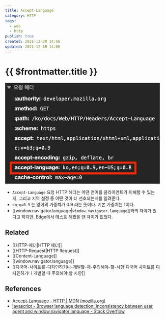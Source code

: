 ```yaml
---
title: Accept-Language
category: HTTP
tags:
  - web
  - http
publish: true
created: 2021-12-30 14:06
updated: 2021-12-30 14:06
---
```


# {{ $frontmatter.title }}

![accept-language.png](./images/accept-language.png)

- `Accept-Language` 요청 HTTP 헤더는 어떤 언어를 클라이언트가 이해할 수 있는지, 그리고 지역 설정 중 어떤 것이 더 선호되는지를 알려준다.
- `en;q=0.9` 는 영어의 가중치가 0.9 라는 뜻이다. 기본 가중치는 1이다.
- [[window.navigator.language|`window.navigator.language`]]와의 차이가 있다고 하지만, Edge에서 테스트 해봤을 땐 차이가 없었다.

## Related

- [[HTTP-헤더|HTTP 헤더]]
- [[HTTP-Request|HTTP Request]]
- [[Content-Language]]
- [[window.navigator.language]]
- [[다국어-사이트를-디자인하거나-개발할-때-주의해야-할-사항|다국어 사이트를 디자인하거나 개발할 때 주의해야 할 사항]]

## References

- [Accept-Language - HTTP | MDN (mozilla.org)](https://developer.mozilla.org/ko/docs/Web/HTTP/Headers/Accept-Language)
- [javascript - Browser language detection: inconsistency between user agent and window.navigator.language - Stack Overflow](https://stackoverflow.com/questions/23415391/browser-language-detection-inconsistency-between-user-agent-and-window-navigato?rq=1)

